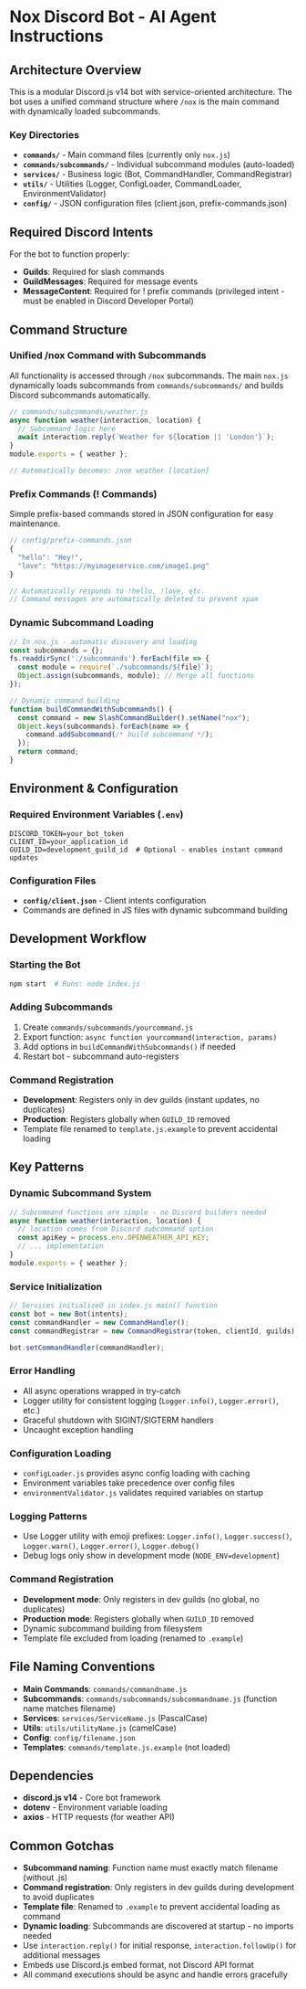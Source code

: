 # Nox Discord Bot - AI Agent Instructions

## Architecture Overview

This is a modular Discord.js v14 bot with service-oriented architecture. The bot uses a unified command structure where `/nox` is the main command with dynamically loaded subcommands.

### Key Directories

- **`commands/`** - Main command files (currently only `nox.js`)
- **`commands/subcommands/`** - Individual subcommand modules (auto-loaded)
- **`services/`** - Business logic (Bot, CommandHandler, CommandRegistrar)
- **`utils/`** - Utilities (Logger, ConfigLoader, CommandLoader, EnvironmentValidator)
- **`config/`** - JSON configuration files (client.json, prefix-commands.json)

## Required Discord Intents

For the bot to function properly:

- **Guilds**: Required for slash commands
- **GuildMessages**: Required for message events
- **MessageContent**: Required for ! prefix commands (privileged intent - must be enabled in Discord Developer Portal)

## Command Structure

### Unified /nox Command with Subcommands

All functionality is accessed through `/nox` subcommands. The main `nox.js` dynamically loads subcommands from `commands/subcommands/` and builds Discord subcommands automatically.

```javascript
// commands/subcommands/weather.js
async function weather(interaction, location) {
  // Subcommand logic here
  await interaction.reply(`Weather for ${location || 'London'}`);
}
module.exports = { weather };

// Automatically becomes: /nox weather [location]
```

### Prefix Commands (! Commands)

Simple prefix-based commands stored in JSON configuration for easy maintenance.

```javascript
// config/prefix-commands.json
{
  "hello": "Hey!",
  "love": "https://myimageservice.com/image1.png"
}

// Automatically responds to !hello, !love, etc.
// Command messages are automatically deleted to prevent spam
```

### Dynamic Subcommand Loading

```javascript
// In nox.js - automatic discovery and loading
const subcommands = {};
fs.readdirSync('./subcommands').forEach(file => {
  const module = require(`./subcommands/${file}`);
  Object.assign(subcommands, module); // Merge all functions
});

// Dynamic command building
function buildCommandWithSubcommands() {
  const command = new SlashCommandBuilder().setName("nox");
  Object.keys(subcommands).forEach(name => {
    command.addSubcommand(/* build subcommand */);
  });
  return command;
}
```

## Environment & Configuration

### Required Environment Variables (`.env`)

```env
DISCORD_TOKEN=your_bot_token
CLIENT_ID=your_application_id
GUILD_ID=development_guild_id  # Optional - enables instant command updates
```

### Configuration Files

- **`config/client.json`** - Client intents configuration
- Commands are defined in JS files with dynamic subcommand building

## Development Workflow

### Starting the Bot

```bash
npm start  # Runs: node index.js
```

### Adding Subcommands

1. Create `commands/subcommands/yourcommand.js`
2. Export function: `async function yourcommand(interaction, params)`
3. Add options in `buildCommandWithSubcommands()` if needed
4. Restart bot - subcommand auto-registers

### Command Registration

- **Development**: Registers only in dev guilds (instant updates, no duplicates)
- **Production**: Registers globally when `GUILD_ID` removed
- Template file renamed to `template.js.example` to prevent accidental loading

## Key Patterns

### Dynamic Subcommand System

```javascript
// Subcommand functions are simple - no Discord builders needed
async function weather(interaction, location) {
  // location comes from Discord subcommand option
  const apiKey = process.env.OPENWEATHER_API_KEY;
  // ... implementation
}
module.exports = { weather };
```

### Service Initialization

```javascript
// Services initialized in index.js main() function
const bot = new Bot(intents);
const commandHandler = new CommandHandler();
const commandRegistrar = new CommandRegistrar(token, clientId, guilds);

bot.setCommandHandler(commandHandler);
```

### Error Handling

- All async operations wrapped in try-catch
- Logger utility for consistent logging (`Logger.info()`, `Logger.error()`, etc.)
- Graceful shutdown with SIGINT/SIGTERM handlers
- Uncaught exception handling

### Configuration Loading

- `configLoader.js` provides async config loading with caching
- Environment variables take precedence over config files
- `environmentValidator.js` validates required variables on startup

### Logging Patterns

- Use Logger utility with emoji prefixes: `Logger.info()`, `Logger.success()`, `Logger.warn()`, `Logger.error()`, `Logger.debug()`
- Debug logs only show in development mode (`NODE_ENV=development`)

### Command Registration

- **Development mode**: Only registers in dev guilds (no global, no duplicates)
- **Production mode**: Registers globally when `GUILD_ID` removed
- Dynamic subcommand building from filesystem
- Template file excluded from loading (renamed to `.example`)

## File Naming Conventions

- **Main Commands**: `commands/commandname.js`
- **Subcommands**: `commands/subcommands/subcommandname.js` (function name matches filename)
- **Services**: `services/ServiceName.js` (PascalCase)
- **Utils**: `utils/utilityName.js` (camelCase)
- **Config**: `config/filename.json`
- **Templates**: `commands/template.js.example` (not loaded)

## Dependencies

- **discord.js v14** - Core bot framework
- **dotenv** - Environment variable loading
- **axios** - HTTP requests (for weather API)

## Common Gotchas

- **Subcommand naming**: Function name must exactly match filename (without .js)
- **Command registration**: Only registers in dev guilds during development to avoid duplicates
- **Template file**: Renamed to `.example` to prevent accidental loading as command
- **Dynamic loading**: Subcommands are discovered at startup - no imports needed
- Use `interaction.reply()` for initial response, `interaction.followUp()` for additional messages
- Embeds use Discord.js embed format, not Discord API format
- All command executions should be async and handle errors gracefully
